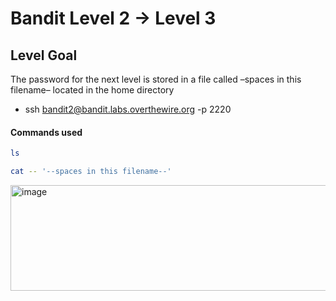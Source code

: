 # Bandit Level 2 → Level 3

## Level Goal
The password for the next level is stored in a file called –spaces in this filename– located in the home directory

- ssh bandit2@bandit.labs.overthewire.org -p 2220

#### Commands used
```bash
ls 
```
```bash
cat -- '--spaces in this filename--'
```
<img width="851" height="169" alt="image" src="https://github.com/user-attachments/assets/c00599d1-929a-41e9-b781-5823451ef193" />


